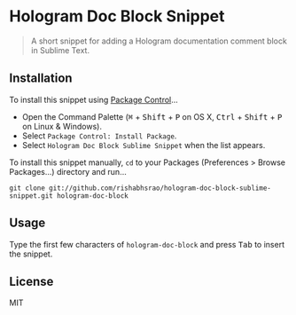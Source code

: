 # Hologram Doc Block Snippet
> A short snippet for adding a Hologram documentation comment block in Sublime Text.

## Installation

To install this snippet using [Package Control](http://wbond.net/sublime\_packages/package\_control)...

* Open the Command Palette (<kbd>⌘</kbd> + <kbd>Shift</kbd> + <kbd>P</kbd> on OS X, <kbd>Ctrl</kbd> + <kbd>Shift</kbd> + <kbd>P</kbd> on Linux & Windows).
* Select `Package Control: Install Package`.
* Select `Hologram Doc Block Sublime Snippet` when the list appears.

To install this snippet manually, `cd` to your Packages (Preferences > Browse Packages...) directory and run...

```
git clone git://github.com/rishabhsrao/hologram-doc-block-sublime-snippet.git hologram-doc-block
```

## Usage

Type the first few characters of `hologram-doc-block` and press <kbd>Tab</kbd> to insert the snippet.

## License

MIT
